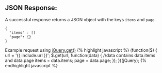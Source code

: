 ## JSON Response:
  
A successful response returns a JSON object with the keys `items` and `page`.

~~~~
{  
  "items" : []
  "page": {}
}
~~~~
Example request using [jQuery.get()](https://api.jquery.com/jquery.get/)
{% highlight javascript %}
(function($) {
  url = '{{ include.url }}';
  $.get(url, function(data) {
    //data contains data.items and data.page
    items = data.items;
    page = data.page;
  });
})(jQuery);
{% endhighlight javascript %}